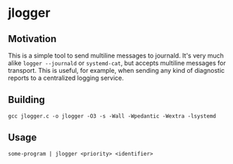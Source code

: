 # jlogger
## Motivation
This is a simple tool to send multiline messages to journald. It's very much alike `logger --journald` or `systemd-cat`, but accepts multiline messages for transport.
This is useful, for example, when sending any kind of diagnostic reports to a centralized logging service.

## Building
`gcc jlogger.c -o jlogger -O3 -s -Wall -Wpedantic -Wextra -lsystemd`

## Usage
`some-program | jlogger <priority> <identifier>`